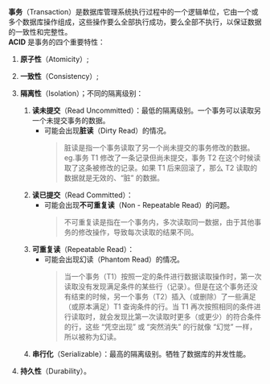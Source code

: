 
**事务**（Transaction）是数据库管理系统执行过程中的一个逻辑单位，它由一个或多个数据库操作组成，这些操作要么全部执行成功，要么全部不执行，以保证数据的一致性和完整性。  
**ACID** 是事务的四个重要特性：

1. **原子性**（Atomicity）;
2. **一致性**（Consistency）;
3. **隔离性**（Isolation）；不同的隔离级别：

   1. **读未提交**（Read Uncommitted）：最低的隔离级别。一个事务可以读取另一个未提交事务的数据。
      - 可能会出现**脏读**（Dirty Read）的情况。
        > 脏读是指一个事务读取了另一个尚未提交的事务修改的数据。eg.事务 T1 修改了一条记录但尚未提交，事务 T2 在这个时候读取了这条被修改的记录。如果 T1 后来回滚了，那么 T2 读取的数据就是无效的、“脏” 的数据。
   2. **读已提交**（Read Committed）：
      - 可能会出现**不可重复读**（Non - Repeatable Read）的问题。
        > 不可重复读是指在一个事务内，多次读取同一数据，由于其他事务的修改操作，导致每次读取的结果不同。
   3. **可重复读**（Repeatable Read）：
      - 可能会出现幻读（Phantom Read）的情况。
        > 当一个事务（T1）按照一定的条件进行数据读取操作时，第一次读取没有发现满足条件的某些行（记录）。但是在这个事务还没有结束的时候，另一个事务（T2）插入（或删除）了一些满足（或原本满足）T1 查询条件的行。当 T1 再次按照相同的条件进行读取时，就会发现比第一次读取时更多（或更少）的符合条件的行，这些 “凭空出现” 或 “突然消失” 的行就像 “幻觉” 一样，所以被称为幻读。
   4. **串行化**（Serializable）：最高的隔离级别。牺牲了数据库的并发性能。

4. **持久性**（Durability）。
